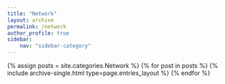 ```yaml
---
title: "Network"
layout: archive
permalink: /network
author_profile: true
sidebar:
    nav: "sidebar-category"
---
```


{% assign posts = site.categories.Network %}
{% for post in posts %} {% include archive-single.html type=page.entries_layout %} {% endfor %}